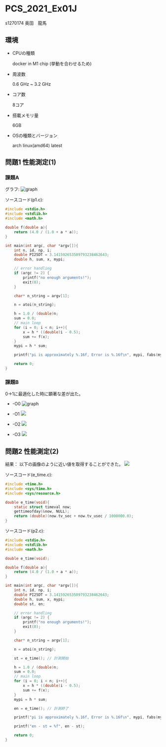 # PCS_2021_Ex01J
s1270174 奥田　龍馬

## 環境

- CPUの種類

    docker in M1 chip (挙動を合わせるため)
- 周波数

    0.6 GHz ~ 3.2 GHz
- コア数

    8コア
- 搭載メモリ量

    6GB
- OSの種類とバージョン

    arch linux(amd64) latest

## 問題1 性能測定(1)

### 課題A

グラフ:
![[graph](p1_real.png)](https://i.imgur.com/DfjggGS.png)

ソースコード(p1.c):
```c
#include <stdio.h>
#include <stdlib.h>
#include <math.h>

double f(double a){
    return (4.0 / (1.0 + a * a));
}

int main(int argc, char *argv[]){
    int n, id, np, i;
    double PI25DT = 3.141592653589793238462643;
    double h, sum, x, mypi;

    // error handling
    if (argc != 2) {
        printf("no enough arguments!");
        exit(0);
    }

    char* n_string = argv[1];

    n = atoi(n_string);

    h = 1.0 / (double)n;
    sum = 0.0;
    // main loop
    for (i = 0; i < n; i++){
        x = h * ((double)i - 0.5);
        sum += f(x);
    }
    mypi = h * sum;

    printf("pi is approximately %.16f, Error is %.16f\n", mypi, fabs(mypi - PI25DT));

    return 0;
}
```

### 課題B

0->1に最適化した時に顕著な差が出た。

- -O0
![[graph](p1_real.png)](https://i.imgur.com/DfjggGS.png)

- -O1
![](https://i.imgur.com/pUt9N81.png)

- -O2
![](https://i.imgur.com/s8M7xjf.png)

- -O3
![]([p1O3.png](https://i.imgur.com/VlgJDWF.png))

## 問題2 性能測定(2)

結果：
以下の画像のように近い値を取得することができた。
![](https://i.imgur.com/ELuMVjV.png)

ソースコード(e_time.c):
```c
#include <time.h>
#include <sys/time.h>
#include <sys/resource.h>

double e_time(void){
    static struct timeval now;
    gettimeofday(&now, NULL);
    return (double)(now.tv_sec + now.tv_usec / 1000000.0);
}
```

ソースコード(p2.c):
```c
#include <stdio.h>
#include <stdlib.h>
#include <math.h>

double e_time(void);

double f(double a){
    return (4.0 / (1.0 + a * a));
}

int main(int argc, char *argv[]){
    int n, id, np, i;
    double PI25DT = 3.141592653589793238462643;
    double h, sum, x, mypi;
    double st, en;

    // error handling
    if (argc != 2) {
        printf("no enough arguments!");
        exit(0);
    }

    char* n_string = argv[1];

    n = atoi(n_string);

    st = e_time(); // 計測開始

    h = 1.0 / (double)n;
    sum = 0.0;
    // main loop
    for (i = 0; i < n; i++){
        x = h * ((double)i - 0.5);
        sum += f(x);
    }
    mypi = h * sum;

    en = e_time(); // 計測終了

    printf("pi is approximately %.16f, Error is %.16f\n", mypi, fabs(mypi - PI25DT));

    printf("en - st = %f", en - st);

    return 0;
}

```